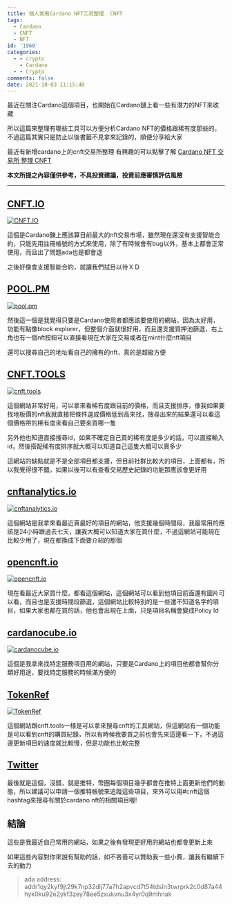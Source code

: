 ```yaml
---
title: 個人常用Cardano NFT工具整理  CNFT
tags:
  - Cardano
  - CNFT
  - NFT
id: '1960'
categories:
  - - crypto
    - Cardano
  - - Crypto
comments: false
date: 2021-10-03 11:15:40
---
```


最近在關注Cardano這個項目，也開始在Cardano鏈上看一些有潛力的NFT來收藏

所以這篇來整理有哪些工具可以方便分析Cardano NFT的價格跟稀有度那些的，不過這篇其實只是防止以後書籤不見拿來記錄的，順便分享給大家

最近有新增cardano上的cnft交易所整理 有興趣的可以點擊了解 [Cardano NFT 交易所 整理 CNFT](https://blog.devcker.com/cardano-nft-market-list/ "Cardano NFT 交易所 整理  CNFT")

**本文所提之內容僅供參考，不具投資建議，投資前應審慎評估風險**

* * *



## [CNFT.IO](https://www.cnft.io/ "CNFT.IO")

[![CNFT.IO](https://blog.devcker.com/wp-content/uploads/2021/10/firefox_juaR6T8mqk-1024x474.png)](https://www.cnft.io/ "![CNFT.IO](https://blog.devcker.com/wp-content/uploads/2021/10/firefox_juaR6T8mqk-1024x474.png)")

這個是Cardano鍊上應該算目前最大的nft交易市場，雖然現在還沒有支援智能合約，只能先用註冊帳號的方式來使用，除了有時候會有bug以外，基本上都會正常使用，而且出了問題ada也是都會退

之後好像會支援智能合約，就讓我們拭目以待ＸＤ

## [POOL.PM](https://pool.pm/ "POOL.PM")

[![pool.pm](https://blog.devcker.com/wp-content/uploads/2021/10/firefox_Rl0IXHNrzf-1024x471.png)](https://pool.pm/ "![pool.pm](https://blog.devcker.com/wp-content/uploads/2021/10/firefox_Rl0IXHNrzf-1024x471.png)")

然後這一個是我覺得只要是Cardano使用者都應該要使用的網站，因為太好用，功能有點像block explorer，但整個介面就很好用，而且還支援質押池篩選，右上角也有一個nft按鈕可以直接看現在大家在交易或者在mint什麼nft項目

還可以搜尋自己的地址看自己的擁有的nft，真的是超級方便

## [CNFT.TOOLS](https://cnft.tools/ "CNFT.TOOLS")

[![cnft.tools](https://blog.devcker.com/wp-content/uploads/2021/10/firefox_nYmuuF7DL6-1024x477.png)](https://cnft.tools/ "![cnft.tools](https://blog.devcker.com/wp-content/uploads/2021/10/firefox_nYmuuF7DL6-1024x477.png)")

這個網站非常好用，可以拿來看稀有度跟目前的價格，而且支援排序，像我如果要找地板價的nft我就直接把條件選成價格低到高來找，搜尋出來的結果還可以看這個價格帶的稀有度來看自己要來買哪一隻

另外他也知道直接搜尋id，如果不確定自己買的稀有度是多少的話，可以直接輸入id，然後搭配稀有度排序就大概可以知道自己這隻大概可以賣多少

這網站的缺點就是不是全部項目都支援，但目前社群比較大的項目，上面都有，所以我覺得很不錯，如果以後可以有查看交易歷史紀錄的功能那應該會更好用

## [cnftanalytics.io](https://cnftanalytics.io/php/topProjects.php "cnftanalytics.io")

[![cnftanalytics.io](https://blog.devcker.com/wp-content/uploads/2021/10/firefox_en2dy2Ynbj-1-300x140.png)](https://cnftanalytics.io/php/topProjects.php "![cnftanalytics.io](https://blog.devcker.com/wp-content/uploads/2021/10/firefox_en2dy2Ynbj-1-300x140.png)")

這個網站是我拿來看最近賣最好的項目的網站，他支援幾個時間段，我最常用的應該是24小時跟過去七天，讓我大概可以知道大家在買什麼，不過這網站可能現在比較少用了，現在都換成下面要介紹的那個

## [opencnft.io](https://opencnft.io/ "opencnft.io")

[![opencnft.io](https://blog.devcker.com/wp-content/uploads/2021/10/firefox_Hsan06ouXR-1024x473.png)](https://opencnft.io/ "![opencnft.io](https://blog.devcker.com/wp-content/uploads/2021/10/firefox_Hsan06ouXR-1024x473.png)")

現在看最近大家買什麼，都看這個網站，這個網站可以看到他項目前面還有圖片可以看，而且也是支援時間段篩選，這個網站比較特別的是一些還不知道名字的項目，如果大家也都在買的話，他也會出現在上面，只是項目名稱會變成Policy Id

## [cardanocube.io](https://www.cardanocube.io/ "cardanocube.io")

[![cardanocube.io](https://blog.devcker.com/wp-content/uploads/2021/10/firefox_Yph7mzsF9U-1024x414.png)](https://www.cardanocube.io/ "![cardanocube.io](https://blog.devcker.com/wp-content/uploads/2021/10/firefox_Yph7mzsF9U-1024x414.png)")

這個是我拿來找特定服務項目用的網站，只要是Cardano上的項目他都會幫你分類好用途，要找特定服務的時候滿方便的

## [TokenRef](https://www.tokenref.com/ "TokenRef")

[![TokenRef](https://blog.devcker.com/wp-content/uploads/2021/10/firefox_9bKEHbqlrY-1024x476.png)](https://www.tokenref.com/ "![TokenRef](https://blog.devcker.com/wp-content/uploads/2021/10/firefox_9bKEHbqlrY-1024x476.png)")

這個網站跟cnft.tools一樣是可以拿來搜尋cnft的工具網站，但這網站有一個功能是可以看到cnft的購買紀錄，所以有時候我要買之前也會先來這邊看一下，不過這邊更新項目的速度就比較慢，但是功能也比較完整

## [Twitter](twitter.com "Twitter")

最後就是這個，沒錯，就是推特，幣圈每個項目幾乎都會在推特上面更新他們的動態，所以建議可以申請一個推特帳號來追蹤這些項目，來外可以用#cnft這個hashtag來搜尋有關於cardano nft的相關項目喔!

## 結論

這些是我最近自己常用的網站，如果之後有發現更好用的網站也都會更新上來

如果這些內容對你來說有幫助的話，如不吝嗇可以贊助我一些小費，讓我有繼續下去的動力

> ada address: addr1qy2kyf9jt29k7np32dlj77a7h2apvcd7t54tdsln3twrprk2c0d87a44hyk0ku92e2ykf3zey78ee5zxukvnu3x4yr0q9mhnak
